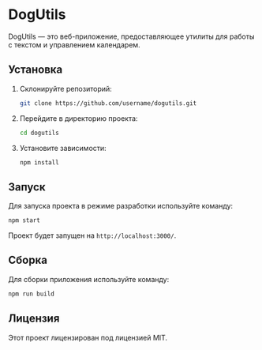 
# DogUtils

DogUtils — это веб-приложение, предоставляющее утилиты для работы с текстом и управлением календарем.

## Установка

1. Склонируйте репозиторий:

   ```bash
   git clone https://github.com/username/dogutils.git
   ```

2. Перейдите в директорию проекта:

   ```bash
   cd dogutils
   ```

3. Установите зависимости:

   ```bash
   npm install
   ```

## Запуск

Для запуска проекта в режиме разработки используйте команду:

```bash
npm start
```

Проект будет запущен на `http://localhost:3000/`.

## Сборка

Для сборки приложения используйте команду:

```bash
npm run build
```

## Лицензия

Этот проект лицензирован под лицензией MIT.
